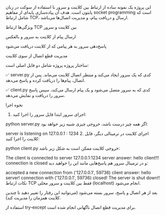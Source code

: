 
این پروژه یک نمونه ساده از ارتباط بین کلاینت و سرور با استفاده از سوکت در زبان پایتون است. هدف آن پیاده‌سازی پایه‌ای از مفاهیم socket programming است که شامل ارتباط TCP، ارسال و دریافت پیام، و مدیریت اتصال‌ها می‌باشد.

 ویژگی‌ها
ارتباط TCP بین کلاینت و سرور

ارسال پیام از کلاینت به سرور و بالعکس

پاسخ‌دهی سرور به هر پیامی که از کلاینت دریافت می‌شود

مدیریت قطع اتصال از سوی کلاینت

 ساختار پروژه
پروژه شامل دو فایل اصلی است:

✅ server.py
کدی که یک سرور ایجاد می‌کند و منتظر اتصال کلاینت می‌ماند. پس از اتصال، پیام‌ها را دریافت کرده و پاسخ می‌دهد.

✅ client.py
کدی که به سرور متصل می‌شود و یک پیام ارسال می‌کند، سپس پاسخ سرور را دریافت و نمایش می‌دهد.

 نحوه اجرا
1. اجرای سرور
ابتدا فایل سرور را اجرا کنید:

python server.py
اگر همه چیز درست باشد، خروجی چیزی شبیه زیر خواهد بود:


server is listening on 127.0.0.1 : 1234
2. اجرای کلاینت
در ترمینالی دیگر، فایل کلاینت را اجرا کنید:


python client.py
خروجی کلاینت ممکن است به شکل زیر باشد:


The client is connected to server 127.0.0.1:1234
server answer: hello client!!!
connection is closed
و در ترمینال سرور هم پاسخ‌هایی مانند این را خواهید دید:


accepted a new connection from ('127.0.0.1', 59736)
client answer: hello server!
connection with ('127.0.0.1', 59736) closed!
The server is shut down!!
 نکات
ارتباط TCP فقط بین کلاینت و سرور محلی (localhost) انجام می‌شود.

بعد از هر اتصال و پاسخ، سرور بسته می‌شود (می‌توانید این رفتار را تغییر دهید تا چندین کلاینت همزمان را مدیریت کند).

استفاده از try-except برای مدیریت قطع اتصال ناگهانی انجام شده است.













